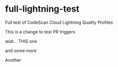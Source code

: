 # full-lightning-test
Full test of CodeScan Cloud Lightning Quality Profiles


This is a change to test PR triggers


wiat... THIS one

and some more

Another

